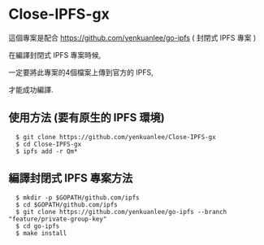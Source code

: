 # Close-IPFS-gx
這個專案是配合 https://github.com/yenkuanlee/go-ipfs ( 封閉式 IPFS 專案 )

在編譯封閉式 IPFS 專案時候,

一定要將此專案的4個檔案上傳到官方的 IPFS,

才能成功編譯.

## 使用方法 (要有原生的 IPFS 環境)

```
  $ git clone https://github.com/yenkuanlee/Close-IPFS-gx
  $ cd Close-IPFS-gx
  $ ipfs add -r Qm*
```

## 編譯封閉式 IPFS 專案方法

```
  $ mkdir -p $GOPATH/github.com/ipfs
  $ cd $GOPATH/github.com/ipfs
  $ git clone https://github.com/yenkuanlee/go-ipfs --branch "feature/private-group-key"
  $ cd go-ipfs
  $ make install
```
